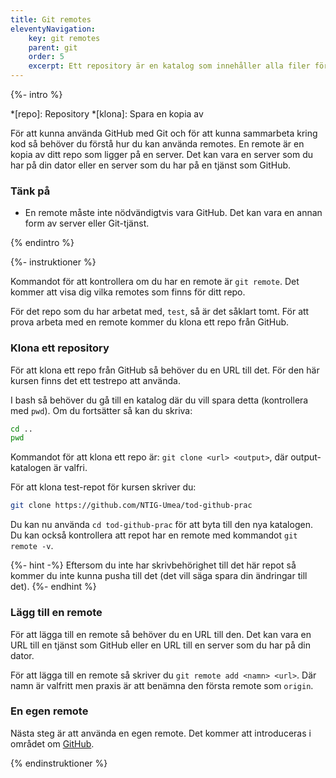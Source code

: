 ```yaml
---
title: Git remotes
eleventyNavigation:
    key: git remotes
    parent: git
    order: 5
    excerpt: Ett repository är en katalog som innehåller alla filer för ett projekt.
---
```


{%- intro %}

*[repo]: Repository
*[klona]: Spara en kopia av

För att kunna använda GitHub med Git och för att kunna sammarbeta kring kod så behöver du förstå hur du kan använda remotes. En remote är en kopia av ditt repo som ligger på en server. Det kan vara en server som du har på din dator eller en server som du har på en tjänst som GitHub.

### Tänk på

-   En remote måste inte nödvändigtvis vara GitHub. Det kan vara en annan form av server eller Git-tjänst.

{% endintro %}

{%- instruktioner %}

Kommandot för att kontrollera om du har en remote är `git remote`. Det kommer att visa dig vilka remotes som finns för ditt repo.

För det repo som du har arbetat med, `test`, så är det såklart tomt. För att prova arbeta med en remote kommer du klona ett repo från GitHub.

### Klona ett repository

För att klona ett repo från GitHub så behöver du en URL till det. För den här kursen finns det ett testrepo att använda.

I bash så behöver du gå till en katalog där du vill spara detta (kontrollera med `pwd`). Om du fortsätter så kan du skriva:

```bash
cd ..
pwd
```

Kommandot för att klona ett repo är: `git clone <url> <output>`, där output-katalogen är valfri. 

För att klona test-repot för kursen skriver du:

```bash
git clone https://github.com/NTIG-Umea/tod-github-prac
```

Du kan nu använda `cd tod-github-prac` för att byta till den nya katalogen. Du kan också kontrollera att repot har en remote med kommandot `git remote -v`.

{%- hint -%}
Eftersom du inte har skrivbehörighet till det här repot så kommer du inte kunna pusha till det (det vill säga spara din ändringar till det).
{%- endhint %}

### Lägg till en remote

För att lägga till en remote så behöver du en URL till den. Det kan vara en URL till en tjänst som GitHub eller en URL till en server som du har på din dator.

För att lägga till en remote så skriver du `git remote add <namn> <url>`. Där namn är valfritt men praxis är att benämna den första remote som `origin`.

### En egen remote

Nästa steg är att använda en egen remote. Det kommer att introduceras i området om [GitHub](/hur/github/).

{% endinstruktioner %}
